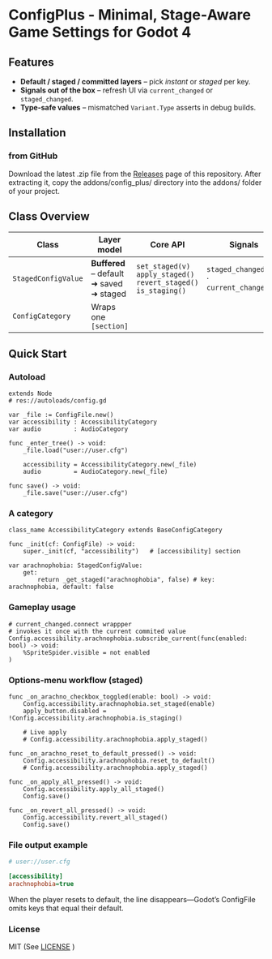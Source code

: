# ConfigPlus - Minimal, Stage‑Aware Game Settings for Godot 4
## Features
* **Default / staged / committed layers** – pick *instant* or *staged* per key.
* **Signals out of the box** – refresh UI via `current_changed` or `staged_changed`.
* **Type‑safe values** – mismatched `Variant.Type` asserts in debug builds.


## Installation

### from GitHub
Download the latest .zip file from the [Releases](https://github.com/minami110/godot-config-plus/releases) page of this repository.
After extracting it, copy the addons/config_plus/ directory into the addons/ folder of your project.



## Class Overview

| Class | Layer model | Core API | Signals |
|-------|-------------|----------|---------|
| `StagedConfigValue` | **Buffered** – default ➜ saved ➜ staged | `set_staged(v)`  `apply_staged()`  `revert_staged()`  `is_staging()` | `staged_changed(v)` · `current_changed(v)` |
| `ConfigCategory` | Wraps one `[section]` | | |



## Quick Start

### Autoload

```gdscript
extends Node
# res://autoloads/config.gd

var _file := ConfigFile.new()
var accessibility : AccessibilityCategory
var audio         : AudioCategory

func _enter_tree() -> void:
    _file.load("user://user.cfg")

    accessibility = AccessibilityCategory.new(_file)
    audio         = AudioCategory.new(_file)

func save() -> void:
    _file.save("user://user.cfg")
```

### A category
```gdscript
class_name AccessibilityCategory extends BaseConfigCategory

func _init(cf: ConfigFile) -> void:
    super._init(cf, "accessibility")   # [accessibility] section

var arachnophobia: StagedConfigValue:
    get:
        return _get_staged("arachnophobia", false) # key: arachnophobia, default: false
```

### Gameplay usage
```gdscript
# current_changed.connect wrappper
# invokes it once with the current commited value
Config.accessibility.arachnophobia.subscribe_current(func(enabled: bool) -> void:
    %SpriteSpider.visible = not enabled
)
```

### Options‑menu workflow (staged)
```gdscript
func _on_arachno_checkbox_toggled(enable: bool) -> void:
    Config.accessibility.arachnophobia.set_staged(enable)
    apply_button.disabled = !Config.accessibility.arachnophobia.is_staging()

    # Live apply
    # Config.accessibility.arachnophobia.apply_staged()

func _on_arachno_reset_to_default_pressed() -> void:
    Config.accessibility.arachnophobia.reset_to_default()
    # Config.accessibility.arachnophobia.apply_staged()

func _on_apply_all_pressed() -> void:
    Config.accessibility.apply_all_staged()
    Config.save()

func _on_revert_all_pressed() -> void:
    Config.accessibility.revert_all_staged()
    Config.save()
```

### File output example
```cfg
# user://user.cfg

[accessibility]
arachnophobia=true
```
When the player resets to default, the line disappears—Godot’s ConfigFile
omits keys that equal their default.

### License
MIT (See [LICENSE](https://github.com/minami110/godot-config-plus/blob/main/LICENSE) )
